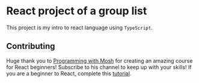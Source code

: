 # React project of a group list

This project is my intro to react language using `TypeScript`. 

## Contributing

Huge thank you to [Programming with Mosh](https://youtube.com/@programmingwithmosh?feature=shared) for creating an amazing course for React beginners! Subscribe to his channel to keep up with your skills! If you are a beginner to React, complete this [tutorial](https://youtu.be/SqcY0GlETPk?feature=shared).


